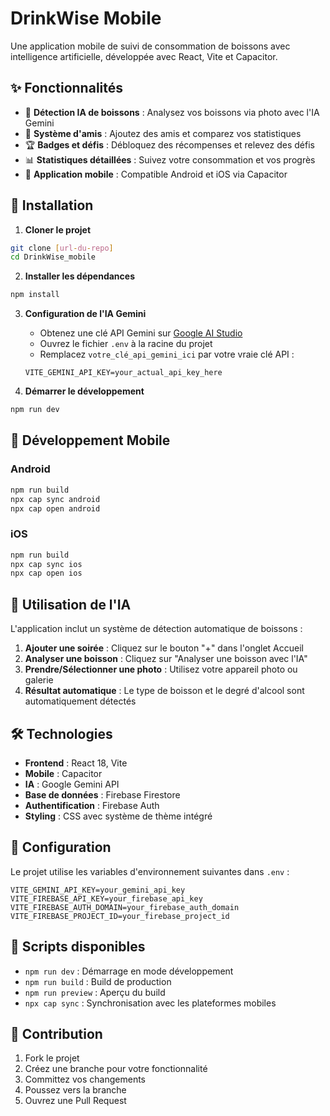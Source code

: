 # DrinkWise Mobile

Une application mobile de suivi de consommation de boissons avec intelligence artificielle, développée avec React, Vite et Capacitor.

## ✨ Fonctionnalités

- 🤖 **Détection IA de boissons** : Analysez vos boissons via photo avec l'IA Gemini
- 👥 **Système d'amis** : Ajoutez des amis et comparez vos statistiques
- 🏆 **Badges et défis** : Débloquez des récompenses et relevez des défis
- 📊 **Statistiques détaillées** : Suivez votre consommation et vos progrès
- 📱 **Application mobile** : Compatible Android et iOS via Capacitor

## 🚀 Installation

1. **Cloner le projet**
```bash
git clone [url-du-repo]
cd DrinkWise_mobile
```

2. **Installer les dépendances**
```bash
npm install
```

3. **Configuration de l'IA Gemini**
   - Obtenez une clé API Gemini sur [Google AI Studio](https://makersuite.google.com/app/apikey)
   - Ouvrez le fichier `.env` à la racine du projet
   - Remplacez `votre_clé_api_gemini_ici` par votre vraie clé API :
   ```
   VITE_GEMINI_API_KEY=your_actual_api_key_here
   ```

4. **Démarrer le développement**
```bash
npm run dev
```

## 📱 Développement Mobile

### Android
```bash
npm run build
npx cap sync android
npx cap open android
```

### iOS
```bash
npm run build
npx cap sync ios
npx cap open ios
```

## 🤖 Utilisation de l'IA

L'application inclut un système de détection automatique de boissons :

1. **Ajouter une soirée** : Cliquez sur le bouton "+" dans l'onglet Accueil
2. **Analyser une boisson** : Cliquez sur "Analyser une boisson avec l'IA"
3. **Prendre/Sélectionner une photo** : Utilisez votre appareil photo ou galerie
4. **Résultat automatique** : Le type de boisson et le degré d'alcool sont automatiquement détectés

## 🛠️ Technologies

- **Frontend** : React 18, Vite
- **Mobile** : Capacitor
- **IA** : Google Gemini API
- **Base de données** : Firebase Firestore
- **Authentification** : Firebase Auth
- **Styling** : CSS avec système de thème intégré

## 🔧 Configuration

Le projet utilise les variables d'environnement suivantes dans `.env` :

```
VITE_GEMINI_API_KEY=your_gemini_api_key
VITE_FIREBASE_API_KEY=your_firebase_api_key
VITE_FIREBASE_AUTH_DOMAIN=your_firebase_auth_domain
VITE_FIREBASE_PROJECT_ID=your_firebase_project_id
```

## 📝 Scripts disponibles

- `npm run dev` : Démarrage en mode développement
- `npm run build` : Build de production
- `npm run preview` : Aperçu du build
- `npx cap sync` : Synchronisation avec les plateformes mobiles

## 🤝 Contribution

1. Fork le projet
2. Créez une branche pour votre fonctionnalité
3. Committez vos changements
4. Poussez vers la branche
5. Ouvrez une Pull Request
